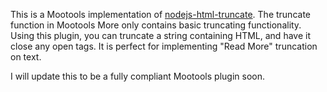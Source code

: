 This is a Mootools implementation of [nodejs-html-truncate](https://github.com/huang47/nodejs-html-truncate). The truncate function in Mootools More only contains basic truncating functionality. Using this plugin, you can truncate a string containing HTML, and have it close any open tags. It is perfect for implementing "Read More" truncation on text.

I will update this to be a fully compliant Mootools plugin soon.
